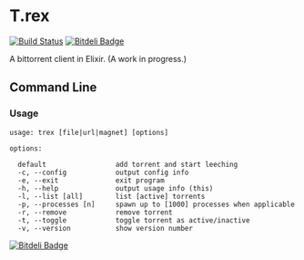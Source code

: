 # T.rex

[![Build Status](https://travis-ci.org/unblevable/T.rex.png)](https://travis-ci.org/unblevable/T.rex)
[![Bitdeli Badge](https://d2weczhvl823v0.cloudfront.net/unblevable/t.rex/trend.png)](https://bitdeli.com/free "Bitdeli Badge")

A bittorrent client in Elixir. (A work in progress.)

## Command Line

### Usage

    usage: trex [file|url|magnet] [options]

    options:

      default                 add torrent and start leeching
      -c, --config            output config info
      -e, --exit              exit program
      -h, --help              output usage info (this)
      -l, --list [all]        list [active] torrents
      -p, --processes [n]     spawn up to [1000] processes when applicable
      -r, --remove            remove torrent
      -t, --toggle            toggle torrent as active/inactive
      -v, --version           show version number


[![Bitdeli Badge](https://d2weczhvl823v0.cloudfront.net/unblevable/t.rex/trend.png)](https://bitdeli.com/free "Bitdeli Badge")

